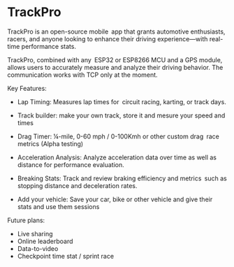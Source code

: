 # TrackPro

TrackPro is an open-source mobile app that grants automotive enthusiasts, racers, and anyone looking to enhance their driving experience—with real-time performance stats.

TrackPro, combined with any ESP32 or ESP8266 MCU and a GPS module, allows users to accurately measure and analyze their driving behavior.
The communication works with TCP only at the moment.



Key Features:
- Lap Timing: Measures lap times for circuit racing, karting, or track days.

- Track builder: make your own track, store it and mesure your speed and times
  
- Drag Timer: ¼-mile, 0-60 mph / 0-100Kmh or other custom drag race metrics (Alpha testing)
  
- Acceleration Analysis: Analyze acceleration data over time as well as distance for performance evaluation.
  
- Breaking Stats: Track and review braking efficiency and metrics such as stopping distance and deceleration rates.

- Add your vehicle: Save your car, bike or other vehicle and give their stats and use them sessions

Future plans:
- Live sharing
- Online leaderboard
- Data-to-video
- Checkpoint time stat / sprint race
